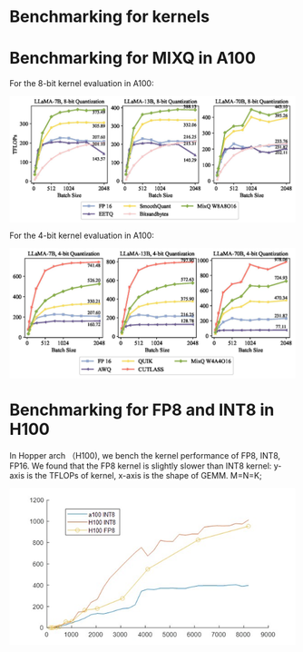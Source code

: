 # Benchmarking for kernels


# Benchmarking for MIXQ  in A100

For the 8-bit kernel evaluation in A100:

 <img src="tflops_int8_overall.jpg"  align = "center"  width="600" />

For the 4-bit kernel evaluation in A100:

<img src="tflops_int4_overall.jpg"  align = "center"  width="600" />



# Benchmarking for FP8 and INT8 in H100

 In Hopper arch （H100), we bench the kernel performance of FP8, INT8, FP16. We found that the FP8 kernel is slightly slower than INT8 kernel: y-axis is the TFLOPs of kernel, x-axis is the shape of GEMM. M=N=K;

 <img src="bench.jpg"  align = "center"  width="600" />